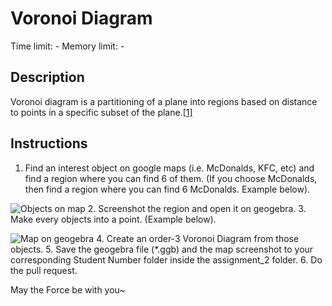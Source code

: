 # Voronoi Diagram
Time limit: -
Memory limit: -

## Description
Voronoi diagram is a partitioning of a plane into regions based on distance to points in a specific subset of the plane.[[1]](https://en.wikipedia.org/wiki/Voronoi_diagram)

## Instructions
1. Find an interest object on google maps (i.e. McDonalds, KFC, etc) and find a region where you can find 6 of them. (If you choose McDonalds, then find a region where you can find 6 McDonalds. Example below).

![Objects on map](https://github.com/basisdatalab/research_group/tree/master/assignment/assignment_2/objects_on_map.png "Objects on map")
2. Screenshot the region and open it on geogebra.
3. Make every objects into a point. (Example below).

![Map on geogebra](https://github.com/basisdatalab/research_group/tree/master/assignment/assignment_2/map_on_geogebra.png "Map on geogebra")
4. Create an order-3 Voronoi Diagram from those objects.
5. Save the geogebra file (*.ggb) and the map screenshot to your corresponding Student Number folder inside the assignment_2 folder.
6. Do the pull request.

May the Force be with you~

